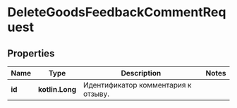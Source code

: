 
# DeleteGoodsFeedbackCommentRequest

## Properties
| Name | Type | Description | Notes |
| ------------ | ------------- | ------------- | ------------- |
| **id** | **kotlin.Long** | Идентификатор комментария к отзыву.  |  |



